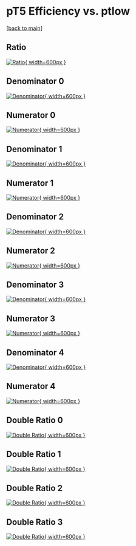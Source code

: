 # pT5 Efficiency vs. ptlow

[[back to main](./)]



## Ratio

[![Ratio](../mtv/var/pT5_loweta_11_1_eff_ptlow.png){ width=600px }](../mtv/var/pT5_loweta_11_1_eff_ptlow.pdf)

## Denominator 0

[![Denominator](../mtv/den/pT5_loweta_11_1_eff_ptlow_den0.png){ width=600px }](../mtv/den/pT5_loweta_11_1_eff_ptlow_den0.pdf)

## Numerator 0

[![Numerator](../mtv/num/pT5_loweta_11_1_eff_ptlow_num0.png){ width=600px }](../mtv/num/pT5_loweta_11_1_eff_ptlow_num0.pdf)

## Denominator 1

[![Denominator](../mtv/den/pT5_loweta_11_1_eff_ptlow_den1.png){ width=600px }](../mtv/den/pT5_loweta_11_1_eff_ptlow_den1.pdf)

## Numerator 1

[![Numerator](../mtv/num/pT5_loweta_11_1_eff_ptlow_num1.png){ width=600px }](../mtv/num/pT5_loweta_11_1_eff_ptlow_num1.pdf)

## Denominator 2

[![Denominator](../mtv/den/pT5_loweta_11_1_eff_ptlow_den2.png){ width=600px }](../mtv/den/pT5_loweta_11_1_eff_ptlow_den2.pdf)

## Numerator 2

[![Numerator](../mtv/num/pT5_loweta_11_1_eff_ptlow_num2.png){ width=600px }](../mtv/num/pT5_loweta_11_1_eff_ptlow_num2.pdf)

## Denominator 3

[![Denominator](../mtv/den/pT5_loweta_11_1_eff_ptlow_den3.png){ width=600px }](../mtv/den/pT5_loweta_11_1_eff_ptlow_den3.pdf)

## Numerator 3

[![Numerator](../mtv/num/pT5_loweta_11_1_eff_ptlow_num3.png){ width=600px }](../mtv/num/pT5_loweta_11_1_eff_ptlow_num3.pdf)

## Denominator 4

[![Denominator](../mtv/den/pT5_loweta_11_1_eff_ptlow_den4.png){ width=600px }](../mtv/den/pT5_loweta_11_1_eff_ptlow_den4.pdf)

## Numerator 4

[![Numerator](../mtv/num/pT5_loweta_11_1_eff_ptlow_num4.png){ width=600px }](../mtv/num/pT5_loweta_11_1_eff_ptlow_num4.pdf)

## Double Ratio 0

[![Double Ratio](../mtv/ratio/pT5_loweta_11_1_eff_ptlow_ratio0.png){ width=600px }](../mtv/ratio/pT5_loweta_11_1_eff_ptlow_ratio0.pdf)

## Double Ratio 1

[![Double Ratio](../mtv/ratio/pT5_loweta_11_1_eff_ptlow_ratio1.png){ width=600px }](../mtv/ratio/pT5_loweta_11_1_eff_ptlow_ratio1.pdf)

## Double Ratio 2

[![Double Ratio](../mtv/ratio/pT5_loweta_11_1_eff_ptlow_ratio2.png){ width=600px }](../mtv/ratio/pT5_loweta_11_1_eff_ptlow_ratio2.pdf)

## Double Ratio 3

[![Double Ratio](../mtv/ratio/pT5_loweta_11_1_eff_ptlow_ratio3.png){ width=600px }](../mtv/ratio/pT5_loweta_11_1_eff_ptlow_ratio3.pdf)

